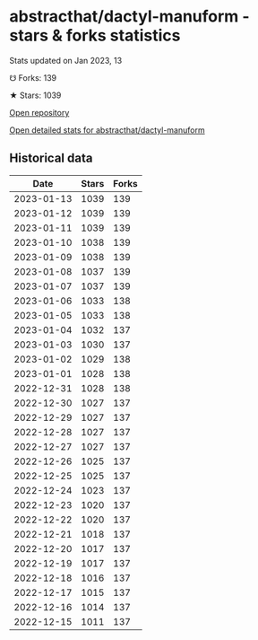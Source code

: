 # abstracthat/dactyl-manuform - stars & forks statistics

Stats updated on Jan 2023, 13

☋ Forks: 139

★ Stars: 1039

[Open repository](https://github.com/abstracthat/dactyl-manuform)

[Open detailed stats for abstracthat/dactyl-manuform](https://reviewgithub.com/rep/abstracthat/dactyl-manuform)

## Historical data
| Date | Stars | Forks |
|------|-------|-------|
| 2023-01-13 | 1039 | 139 | 
| 2023-01-12 | 1039 | 139 | 
| 2023-01-11 | 1039 | 139 | 
| 2023-01-10 | 1038 | 139 | 
| 2023-01-09 | 1038 | 139 | 
| 2023-01-08 | 1037 | 139 | 
| 2023-01-07 | 1037 | 139 | 
| 2023-01-06 | 1033 | 138 | 
| 2023-01-05 | 1033 | 138 | 
| 2023-01-04 | 1032 | 137 | 
| 2023-01-03 | 1030 | 137 | 
| 2023-01-02 | 1029 | 138 | 
| 2023-01-01 | 1028 | 138 | 
| 2022-12-31 | 1028 | 138 | 
| 2022-12-30 | 1027 | 137 | 
| 2022-12-29 | 1027 | 137 | 
| 2022-12-28 | 1027 | 137 | 
| 2022-12-27 | 1027 | 137 | 
| 2022-12-26 | 1025 | 137 | 
| 2022-12-25 | 1025 | 137 | 
| 2022-12-24 | 1023 | 137 | 
| 2022-12-23 | 1020 | 137 | 
| 2022-12-22 | 1020 | 137 | 
| 2022-12-21 | 1018 | 137 | 
| 2022-12-20 | 1017 | 137 | 
| 2022-12-19 | 1017 | 137 | 
| 2022-12-18 | 1016 | 137 | 
| 2022-12-17 | 1015 | 137 | 
| 2022-12-16 | 1014 | 137 | 
| 2022-12-15 | 1011 | 137 | 

